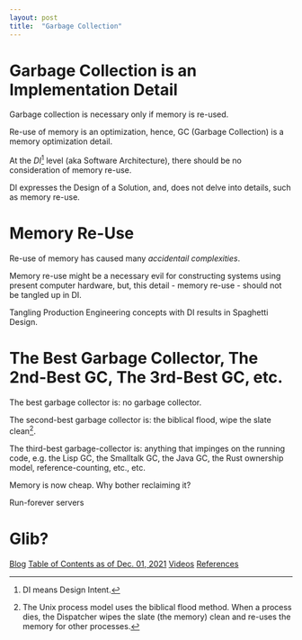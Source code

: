 ```yaml
---
layout: post
title:  "Garbage Collection"
---
```


# Garbage Collection is an Implementation Detail
Garbage collection is necessary only if memory is re-used.  

Re-use of memory is an optimization, hence, GC (Garbage Collection) is a memory optimization detail.

At the *DI*[^2] level (aka Software Architecture), there should be no consideration of memory re-use. 

DI expresses the Design of a Solution, and, does not delve into details, such as memory re-use.

[^2]: DI means Design Intent.


# Memory Re-Use
Re-use of memory has caused many *accidentail complexities*.  

Memory re-use might be a necessary evil for constructing systems using present computer hardware, but, this detail - memory re-use - should not be tangled up in DI.

Tangling Production Engineering concepts with DI results in Spaghetti Design.

# The Best Garbage Collector, The 2nd-Best GC, The 3rd-Best GC, etc.
The best garbage collector is: no garbage collector.

The second-best garbage collector is: the biblical flood, wipe the slate clean[^1].

[^1]: The Unix process model uses the biblical flood method.  When a process dies, the Dispatcher wipes the slate (the memory) clean and re-uses the memory for other processes.

The third-best garbage-collector is: anything that impinges on the running code, e.g. the Lisp GC, the Smalltalk GC, the Java GC, the Rust ownership model, reference-counting, etc., etc.

Memory is now cheap.  Why bother reclaiming it?  

Run-forever servers 

# Glib?


[Blog](https://guitarvydas.github.io)
[Table of Contents as of Dec. 01, 2021](https://guitarvydas.github.io/2021/12/01/Table-of-Contents-December-01-2021.html)
[Videos](https://www.youtube.com/channel/UC2bdO9l84VWGlRdeNy5)
[References](https://guitarvydas.github.io/2021/01/14/References.html)

<script src="https://utteranc.es/client.js" 
        repo="guitarvydas/guitarvydas.github.io" 
        issue-term="pathname" 
        theme="github-light" 
        crossorigin="anonymous" 
        async> 
</script> 
